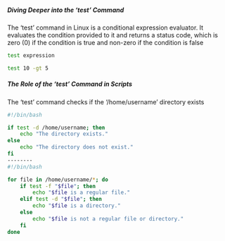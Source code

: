 #####  Diving Deeper into the ‘test’ Command
The ‘test’ command in Linux is a conditional expression evaluator. It evaluates the condition provided to it and returns a status code, which is zero (0) if the condition is true and non-zero if the condition is false

``````sh
test expression

test 10 -gt 5

``````
#####  The Role of the ‘test’ Command in Scripts
The ‘test’ command checks if the ‘/home/username’ directory exists
``````sh
#!/bin/bash

if test -d /home/username; then
    echo "The directory exists."
else
    echo "The directory does not exist."
fi
--------
#!/bin/bash

for file in /home/username/*; do
    if test -f "$file"; then
        echo "$file is a regular file."
    elif test -d "$file"; then
        echo "$file is a directory."
    else
        echo "$file is not a regular file or directory."
    fi
done
``````
#####  

``````sh

``````
